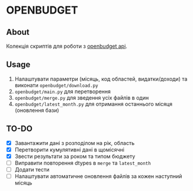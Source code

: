 # OPENBUDGET

## About

Колекція скриптів для роботи з [openbudget api](https://openbudget.gov.ua/). 

## Usage

1. Налаштувати параметри (місяць, код областей, видатки/доходи) та виконати `openbudget/download.py`
2. `openbudget/main.py` для перетворення 
3. `openbudget/merge.py` для зведення усіх файлів в один
4. `openbudget/latest_month.py` для отримання останнього місяця (оновлення бази)

## TO-DO
- [x] Завантажити дані з розподілом на рік, область
- [x] Перетворити кумулятивні дані в щомісячні
- [x] Звести результати за роком та типом бюджету
- [ ] Виправити повторення dtypes в `merge` та `latest_month`
- [ ] Додати тести
- [ ] Налаштувати автоматичне оновлення файлів за кожен наступний місяць
